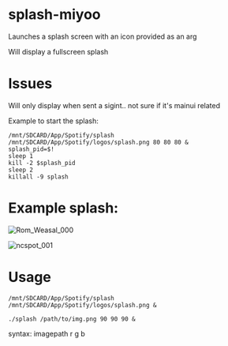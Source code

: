 # splash-miyoo
Launches a splash screen with an icon provided as an arg

Will display a fullscreen splash

# Issues
Will only display when sent a sigint.. not sure if it's mainui related

Example to start the splash:

```
/mnt/SDCARD/App/Spotify/splash /mnt/SDCARD/App/Spotify/logos/splash.png 80 80 80 &
splash_pid=$!
sleep 1
kill -2 $splash_pid
sleep 2
killall -9 splash
```

# Example splash:
![Rom_Weasal_000](https://github.com/XK9274/splash-miyoo/assets/47260768/63b174cc-3762-4389-8194-d22ca46676f0)

![ncspot_001](https://github.com/XK9274/splash-miyoo/assets/47260768/5e864a10-556f-465c-9f40-4c230e52a33e)

# Usage 
`/mnt/SDCARD/App/Spotify/splash /mnt/SDCARD/App/Spotify/logos/splash.png &`

`./splash /path/to/img.png 90 90 90 &`

syntax: imagepath r g b 



